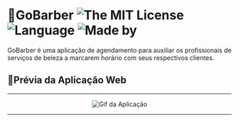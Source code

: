 # 💈GoBarber ![The MIT License](https://img.shields.io/badge/license-MIT-ligh) ![Language](https://img.shields.io/badge/language-Typescript-ligh) ![Made by](https://img.shields.io/badge/made%20by-augustorl-important)

GoBarber é uma aplicação de agendamento para auxiliar os profissionais de serviços de beleza a marcarem horário com seus respectivos clientes.

 
## 💇‍Prévia da Aplicação Web 
---

<p align="center">
  <img alt="Gif da Aplicação" src="Assets/Go barber Web.gif" />
</p>

---
